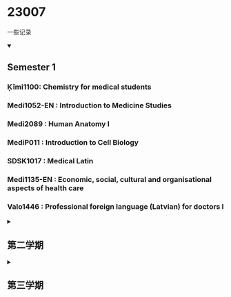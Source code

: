 # 23007
一些记录


<!--
  <<< Author notes: Step 2 >>>
  --
-->

<details id=2 open>
<summary><h2> Semester 1 </h2></summary>

### Ķīmi1100: Chemistry for medical students
  
### Medi1052-EN : Introduction to Medicine Studies

### Medi2089 : Human Anatomy I

### MediP011 : Introduction to Cell Biology

### SDSK1017 : Medical Latin

### Medi1135-EN : Economic, social, cultural and organisational aspects of health care

### Valo1446 : Professional foreign language (Latvian) for doctors I

</details>

<details id=3><summary><h2> 第二学期 </h2></summary>

</details>



<details id=3><summary><h2> 第三学期 </h2></summary>



1. xx[Notes](x)

-->
---

&copy; 2022 pe1l1nl1 &bull; [Code of Conduct](https://www.contributor-covenant.org/version/2/1/code_of_conduct/code_of_conduct.md) &bull; [CC-BY-4.0 License](https://creativecommons.org/licenses/by/4.0/legalcode)
